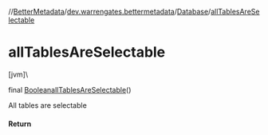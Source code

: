 //[BetterMetadata](../../../index.md)/[dev.warrengates.bettermetadata](../index.md)/[Database](index.md)/[allTablesAreSelectable](all-tables-are-selectable.md)

# allTablesAreSelectable

[jvm]\

final [Boolean](https://docs.oracle.com/javase/8/docs/api/java/lang/Boolean.html)[allTablesAreSelectable](all-tables-are-selectable.md)()

All tables are selectable

#### Return
